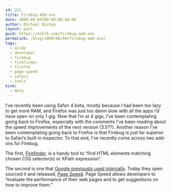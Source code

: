 ```yaml
---
id: 221
title: Firebug Add-ons
date: 2009-06-04T00:00:00-04:00
author: Michael Bishop
layout: post
guid: https://miklb.com/firebug-add-ons
permalink: /blog/2009/06/04/firebug-add-ons/
tags:
  - aside
  - developer
  - firebug
  - firefinder
  - firefox
  - page-speed
  - safari
  - tools
kind:
  - Note
---
```

<p>I’ve recently been using Safari 4 beta, mostly because I had been too lazy to get more RAM, and Firefox was just too damn slow with all the apps I’d have open on only 1 gig.  Now that I’m at 4 gigs, I’ve been contemplating going back to Firefox, especially with the comments I’ve been reading about the speed improvements of the next version (3.5??).  Another reason I’ve been contemplating going back to Firefox is that Firebug is just far superior to Safari’s built in inspector.  To that end, I’ve recently come across two add-ons for Firebug.</p>

<p>The first, <a href="http://robertnyman.com/firefinder/">Firefinder</a>, is a handy tool to “find HTML elements matching chosen CSS selector(s) or XPath expression”.</p>

<p>The second is one that <a href="http://googlewebmastercentral.blogspot.com/2009/06/introducing-page-speed.html">Google previously used internally</a>.  Today they open sourced it and released, <a href="http://code.google.com/speed/page-speed/">Page Speed</a>.  Page Speed allows developers to “evaluate the performance of their web pages and to get suggestions on how to improve them.”</p>